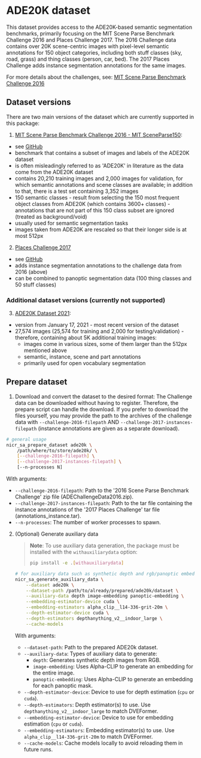 # ADE20K dataset
This dataset provides access to the ADE20K-based semantic segmentation benchmarks, primarily focusing on the MIT Scene Parse Benchmark Challenge 2016 and Places Challenge 2017. 
The 2016 Challenge data contains over 20K scene-centric images with pixel-level semantic annotations for 150 object categories, including both stuff classes (sky, road, grass) and thing classes (person, car, bed). 
The 2017 Places Challenge adds instance segmentation annotations for the same images.

For more details about the challenges, see: [MIT Scene Parse Benchmark Challenge 2016](http://sceneparsing.csail.mit.edu/)

## Dataset versions
There are two main versions of the dataset which are currently supported in this package:

1. [MIT Scene Parse Benchmark Challenge 2016 - MIT SceneParse150](http://sceneparsing.csail.mit.edu/): 
- see [GitHub](https://github.com/CSAILVision/sceneparsing)
- benchmark that contains a subset of images and labels of the ADE20K dataset
- is often misleadingly referred to as 'ADE20K' in literature as the data come from the ADE20K dataset
- contains 20,210 training images and 2,000 images for validation, for which semantic annotations and scene classes are available; in addition to that, there is a test set containing 3,352 images
- 150 semantic classes - result from selecting the 150 most frequent object classes from ADE20K (which contains 3600+ classes) - annotations that are not part of this 150 class subset are ignored (treated as background/void)
- usually used for semantic segmentation tasks
- images taken from ADE20K are rescaled so that their longer side is at most 512px

2. [Places Challenge 2017](http://placeschallenge.csail.mit.edu/)
- see [GitHub](https://github.com/CSAILVision/placeschallenge)
- adds instance segmentation annotations to the challenge data from 2016 (above)
- can be combined to panoptic segmentation data (100 thing classes and 50 stuff classes)

### Additional dataset versions (currently not supported)
3. [ADE20K Dataset 2021](https://groups.csail.mit.edu/vision/datasets/ADE20K/):
- version from January 17, 2021 - most recent version of the dataset
- 27,574 images (25,574 for training and 2,000 for testing/validation) - therefore, containing about 5K additional training images:
  - images come in various sizes, some of them larger than the 512px mentioned above
  - semantic, instance, scene and part annotations
  - primarily used for open vocabulary segmentation
 
## Prepare dataset

1. Download and convert the dataset to the desired format:
  The Challenge data can be downloaded without having to register.
  Therefore, the prepare script can handle the download. 
  If you prefer to download the files yourself, you may provide the path to the archives of the challenge data with `--challenge-2016-filepath` AND `--challenge-2017-instances-filepath` (instance annotations are given as a separate download).

  ```bash
  # general usage
  nicr_sa_prepare_dataset ade20k \
      /path/where/to/store/ade20k/ \
      [--challenge-2016-filepath] \
      [--challenge-2017-instances-filepath] \
      [--n-processes N]
  ```

  With arguments:
  - `--challenge-2016-filepath`:
    Path to the '2016 Scene Parse Benchmark Challenge' zip file (ADEChallengeData2016.zip).
  - `--challenge-2017-instances-filepath`:
    Path to the tar file containing the instance annotations of the '2017 Places Challenge' tar file (annotations_instance.tar).
  - `--n-processes`:
      The number of worker processes to spawn.

2. (Optional) Generate auxiliary data
    > **Note**: To use auxiliary data generation, the package must be installed with the `withauxiliarydata` option:
    > ```bash
    > pip install -e .[withauxiliarydata]
    > ```

    ```bash
    # for auxiliary data such as synthetic depth and rgb/panoptic embeddings
    nicr_sa_generate_auxiliary_data \
        --dataset ade20k \
        --dataset-path /path/to/already/prepared/ade20k/dataset \
        --auxiliary-data depth image-embedding panoptic-embedding \
        --embedding-estimator-device cuda \
        --embedding-estimators alpha_clip__l14-336-grit-20m \
        --depth-estimator-device cuda \
        --depth-estimators depthanything_v2__indoor_large \
        --cache-models
    ```
    With arguments:
    - `--dataset-path`:
      Path to the prepared ADE20k dataset.
    - `--auxiliary-data`:
      Types of auxiliary data to generate:
        - `depth`: Generates synthetic depth images from RGB.
        - `image-embedding`: Uses Alpha-CLIP to generate an embedding for the entire image.
        - `panoptic-embedding`: Uses Alpha-CLIP to generate an embedding for each panoptic mask.
    - `--depth-estimator-device`:
      Device to use for depth estimation (`cpu` or `cuda`).
    - `--depth-estimators`:
      Depth estimator(s) to use. Use `depthanything_v2__indoor_large` to match DVEFormer.
    - `--embedding-estimator-device`:
      Device to use for embedding estimation (`cpu` or `cuda`).
    - `--embedding-estimators`:
      Embedding estimator(s) to use. Use `alpha_clip__l14-336-grit-20m` to match DVEFormer.
    - `--cache-models`:
      Cache models locally to avoid reloading them in future runs.


